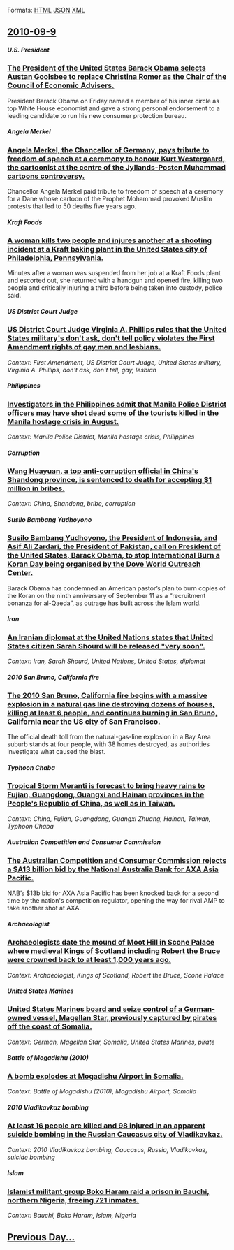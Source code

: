 
Formats: [HTML](2010/09/9/index.html)  [JSON](2010/09/9/index.json)  [XML](2010/09/9/index.xml)  

## [2010-09-9](/news/2010/09/9/index.md)

##### U.S. President
### [The President of the United States Barack Obama selects Austan Goolsbee to replace Christina Romer as the Chair of the Council of Economic Advisers. ](/news/2010/09/9/the-president-of-the-united-states-barack-obama-selects-austan-goolsbee-to-replace-christina-romer-as-the-chair-of-the-council-of-economic-a.md)
President Barack Obama on Friday named a member of his inner circle as top White House economist and gave a strong personal endorsement to a leading candidate to run his new consumer protection bureau.

##### Angela Merkel
### [Angela Merkel, the Chancellor of Germany, pays tribute to freedom of speech at a ceremony to honour Kurt Westergaard, the cartoonist at the centre of the Jyllands-Posten Muhammad cartoons controversy. ](/news/2010/09/9/angela-merkel-the-chancellor-of-germany-pays-tribute-to-freedom-of-speech-at-a-ceremony-to-honour-kurt-westergaard-the-cartoonist-at-the.md)
Chancellor Angela Merkel paid tribute to freedom of speech at a ceremony for a Dane whose cartoon of the Prophet Mohammad provoked Muslim protests that led to 50 deaths five years ago.

##### Kraft Foods
### [A woman kills two people and injures another at a shooting incident at a Kraft baking plant in the United States city of Philadelphia, Pennsylvania. ](/news/2010/09/9/a-woman-kills-two-people-and-injures-another-at-a-shooting-incident-at-a-kraft-baking-plant-in-the-united-states-city-of-philadelphia-penns.md)
Minutes after a woman was suspended from her job at a Kraft Foods plant and escorted out, she returned with a handgun and opened fire, killing two people and critically injuring a third before being taken into custody, police said. 

##### US District Court Judge
### [US District Court Judge Virginia A. Phillips rules that the United States military's don't ask, don't tell policy violates the First Amendment rights of gay men and lesbians. ](/news/2010/09/9/us-district-court-judge-virginia-a-phillips-rules-that-the-united-states-military-s-don-t-ask-don-t-tell-policy-violates-the-first-amendme.md)
_Context: First Amendment, US District Court Judge, United States military, Virginia A. Phillips, don't ask, don't tell, gay, lesbian_

##### Philippines
### [Investigators in the Philippines admit that Manila Police District officers may have shot dead some of the tourists killed in the Manila hostage crisis in August. ](/news/2010/09/9/investigators-in-the-philippines-admit-that-manila-police-district-officers-may-have-shot-dead-some-of-the-tourists-killed-in-the-manila-hos.md)
_Context: Manila Police District, Manila hostage crisis, Philippines_

##### Corruption
### [Wang Huayuan, a top anti-corruption official in China's Shandong province, is sentenced to death for accepting $1 million in bribes. ](/news/2010/09/9/wang-huayuan-a-top-anti-corruption-official-in-china-s-shandong-province-is-sentenced-to-death-for-accepting-1-million-in-bribes.md)
_Context: China, Shandong, bribe, corruption_

##### Susilo Bambang Yudhoyono
### [Susilo Bambang Yudhoyono, the President of Indonesia, and Asif Ali Zardari, the President of Pakistan, call on President of the United States, Barack Obama, to stop International Burn a Koran Day being organised by the Dove World Outreach Center. ](/news/2010/09/9/susilo-bambang-yudhoyono-the-president-of-indonesia-and-asif-ali-zardari-the-president-of-pakistan-call-on-president-of-the-united-state.md)
Barack Obama has condemned an American pastor&rsquo;s plan to burn copies of the Koran on the ninth anniversary of September 11 as a &ldquo;recruitment bonanza for al-Qaeda&rdquo;, as outrage has built across the Islam world.

##### Iran
### [An Iranian diplomat at the United Nations states that United States citizen Sarah Shourd will be released "very soon". ](/news/2010/09/9/an-iranian-diplomat-at-the-united-nations-states-that-united-states-citizen-sarah-shourd-will-be-released-very-soon.md)
_Context: Iran, Sarah Shourd, United Nations, United States, diplomat_

##### 2010 San Bruno, California fire
### [The 2010 San Bruno, California fire begins with a massive explosion in a natural gas line destroying dozens of houses, killing at least 6 people, and continues burning in San Bruno, California near the US city of San Francisco. ](/news/2010/09/9/the-2010-san-bruno-california-fire-begins-with-a-massive-explosion-in-a-natural-gas-line-destroying-dozens-of-houses-killing-at-least-6-pe.md)
The official death toll from the natural-gas-line explosion in a Bay Area suburb stands at four people, with 38 homes destroyed, as authorities investigate what caused the blast.

##### Typhoon Chaba
### [Tropical Storm Meranti is forecast to bring heavy rains to Fujian, Guangdong, Guangxi and Hainan provinces in the People's Republic of China, as well as in Taiwan. ](/news/2010/09/9/tropical-storm-meranti-is-forecast-to-bring-heavy-rains-to-fujian-guangdong-guangxi-and-hainan-provinces-in-the-people-s-republic-of-china.md)
_Context: China, Fujian, Guangdong, Guangxi Zhuang, Hainan, Taiwan, Typhoon Chaba_

##### Australian Competition and Consumer Commission
### [The Australian Competition and Consumer Commission rejects a $A13 billion bid by the National Australia Bank for AXA Asia Pacific. ](/news/2010/09/9/the-australian-competition-and-consumer-commission-rejects-a-a13-billion-bid-by-the-national-australia-bank-for-axa-asia-pacific.md)
NAB’s $13b bid for AXA Asia Pacific has been knocked back for a second time by the nation&#039;s competition regulator, opening the way for rival AMP to take another shot at AXA.

##### Archaeologist
### [Archaeologists date the mound of Moot Hill in Scone Palace where medieval Kings of Scotland including Robert the Bruce were crowned back to at least 1,000 years ago. ](/news/2010/09/9/archaeologists-date-the-mound-of-moot-hill-in-scone-palace-where-medieval-kings-of-scotland-including-robert-the-bruce-were-crowned-back-to.md)
_Context: Archaeologist, Kings of Scotland, Robert the Bruce, Scone Palace_

##### United States Marines
### [United States Marines board and seize control of a German-owned vessel, Magellan Star, previously captured by pirates off the coast of Somalia. ](/news/2010/09/9/united-states-marines-board-and-seize-control-of-a-german-owned-vessel-magellan-star-previously-captured-by-pirates-off-the-coast-of-somal.md)
_Context: German, Magellan Star, Somalia, United States Marines, pirate_

##### Battle of Mogadishu (2010)
### [A bomb explodes at Mogadishu Airport in Somalia. ](/news/2010/09/9/a-bomb-explodes-at-mogadishu-airport-in-somalia.md)
_Context: Battle of Mogadishu (2010), Mogadishu Airport, Somalia_

##### 2010 Vladikavkaz bombing
### [At least 16 people are killed and 98 injured in an apparent suicide bombing in the Russian Caucasus city of Vladikavkaz. ](/news/2010/09/9/at-least-16-people-are-killed-and-98-injured-in-an-apparent-suicide-bombing-in-the-russian-caucasus-city-of-vladikavkaz.md)
_Context: 2010 Vladikavkaz bombing, Caucasus, Russia, Vladikavkaz, suicide bombing_

##### Islam
### [Islamist militant group Boko Haram raid a prison in Bauchi, northern Nigeria, freeing 721 inmates. ](/news/2010/09/9/islamist-militant-group-boko-haram-raid-a-prison-in-bauchi-northern-nigeria-freeing-721-inmates.md)
_Context: Bauchi, Boko Haram, Islam, Nigeria_

## [Previous Day...](/news/2010/09/8/index.md)

